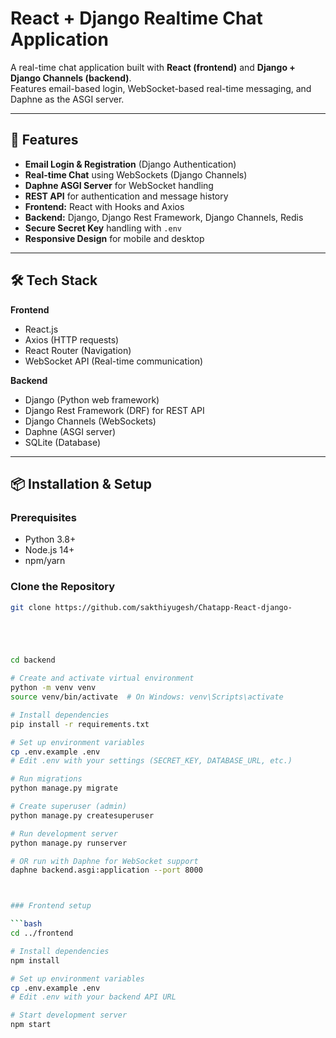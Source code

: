 # React + Django Realtime Chat Application

A real-time chat application built with **React (frontend)** and **Django + Django Channels (backend)**.  
Features email-based login, WebSocket-based real-time messaging, and Daphne as the ASGI server.

---

## 🚀 Features
- **Email Login & Registration** (Django Authentication)
- **Real-time Chat** using WebSockets (Django Channels)
- **Daphne ASGI Server** for WebSocket handling
- **REST API** for authentication and message history
- **Frontend:** React with Hooks and Axios
- **Backend:** Django, Django Rest Framework, Django Channels, Redis
- **Secure Secret Key** handling with `.env`
- **Responsive Design** for mobile and desktop

---

## 🛠 Tech Stack

**Frontend**
- React.js
- Axios (HTTP requests)
- React Router (Navigation)
- WebSocket API (Real-time communication)

**Backend**
- Django (Python web framework)
- Django Rest Framework (DRF) for REST API
- Django Channels (WebSockets)
- Daphne (ASGI server)
- SQLite (Database)

---

## 📦 Installation & Setup

### Prerequisites
- Python 3.8+
- Node.js 14+
- npm/yarn

###  Clone the Repository

```bash
git clone https://github.com/sakthiyugesh/Chatapp-React-django-





cd backend

# Create and activate virtual environment
python -m venv venv
source venv/bin/activate  # On Windows: venv\Scripts\activate

# Install dependencies
pip install -r requirements.txt

# Set up environment variables
cp .env.example .env
# Edit .env with your settings (SECRET_KEY, DATABASE_URL, etc.)

# Run migrations
python manage.py migrate

# Create superuser (admin)
python manage.py createsuperuser

# Run development server
python manage.py runserver

# OR run with Daphne for WebSocket support
daphne backend.asgi:application --port 8000



### Frontend setup

```bash
cd ../frontend

# Install dependencies
npm install

# Set up environment variables
cp .env.example .env
# Edit .env with your backend API URL

# Start development server
npm start
